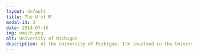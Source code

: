 ```yaml
---
layout: default
title: The U of M
modal-id: 3
date: 2014-07-16
img: umich.png
alt: University of Michigan
description: At the University of Michigan, I'm involved in the University's oldest and largest entrepreneurship organization - <a href="https://mpowered.umich.edu/">MPowered Entrepreneruship</a> where I am the Vice President of Consulting. We provide students at the University an opportunity to work directly with startups and complete projects in weekly sprints, actively interacting with CEOs and learning about the start up ecosystem, while gaining tangible skills and working on projects that have a direct impact on the companies. <br>I am also an undergraduate researcher, working on a project that looks at how to best incorporate computation into the undergraduate physics curriculum. This summer, I travelled to Provo, Utah to present a poster on my work for the last one and a half years. I also co-authored a paper with my mentor, Dr. Thomas Finzell which we have submitted to <a href="https://www.compadre.org/per/perc/">PERC</a> for review. 
---
```

